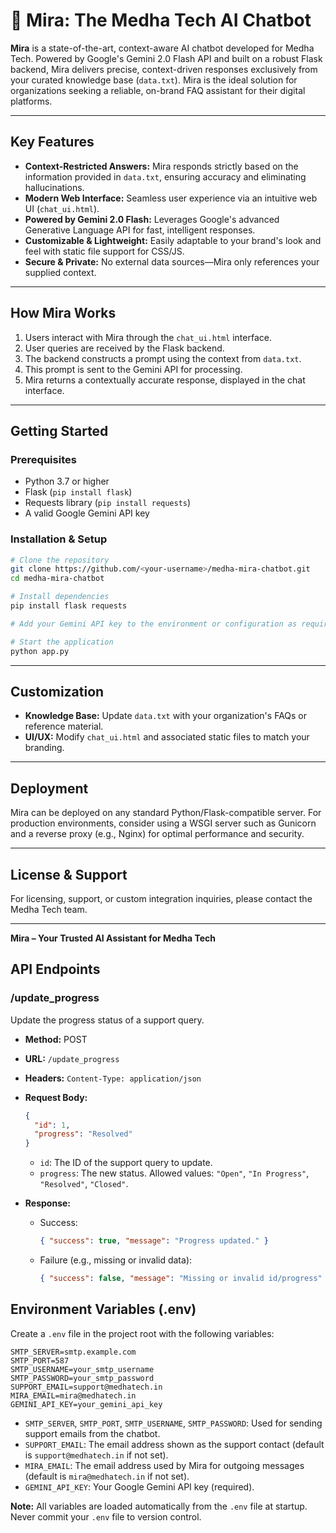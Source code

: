 # 🤖 Mira: The Medha Tech AI Chatbot

**Mira** is a state-of-the-art, context-aware AI chatbot developed for Medha Tech. Powered by Google's Gemini 2.0 Flash API and built on a robust Flask backend, Mira delivers precise, context-driven responses exclusively from your curated knowledge base (`data.txt`). Mira is the ideal solution for organizations seeking a reliable, on-brand FAQ assistant for their digital platforms.

---

## Key Features

- **Context-Restricted Answers:** Mira responds strictly based on the information provided in `data.txt`, ensuring accuracy and eliminating hallucinations.
- **Modern Web Interface:** Seamless user experience via an intuitive web UI (`chat_ui.html`).
- **Powered by Gemini 2.0 Flash:** Leverages Google's advanced Generative Language API for fast, intelligent responses.
- **Customizable & Lightweight:** Easily adaptable to your brand's look and feel with static file support for CSS/JS.
- **Secure & Private:** No external data sources—Mira only references your supplied context.

---

## How Mira Works

1. Users interact with Mira through the `chat_ui.html` interface.
2. User queries are received by the Flask backend.
3. The backend constructs a prompt using the context from `data.txt`.
4. This prompt is sent to the Gemini API for processing.
5. Mira returns a contextually accurate response, displayed in the chat interface.

---

## Getting Started

### Prerequisites

- Python 3.7 or higher
- Flask (`pip install flask`)
- Requests library (`pip install requests`)
- A valid Google Gemini API key

### Installation & Setup

```bash
# Clone the repository
git clone https://github.com/<your-username>/medha-mira-chatbot.git
cd medha-mira-chatbot

# Install dependencies
pip install flask requests

# Add your Gemini API key to the environment or configuration as required

# Start the application
python app.py
```

---

## Customization

- **Knowledge Base:** Update `data.txt` with your organization's FAQs or reference material.
- **UI/UX:** Modify `chat_ui.html` and associated static files to match your branding.

---

## Deployment

Mira can be deployed on any standard Python/Flask-compatible server. For production environments, consider using a WSGI server such as Gunicorn and a reverse proxy (e.g., Nginx) for optimal performance and security.

---

## License & Support

For licensing, support, or custom integration inquiries, please contact the Medha Tech team.

---

**Mira – Your Trusted AI Assistant for Medha Tech**

## API Endpoints

### /update_progress

Update the progress status of a support query.

- **Method:** POST
- **URL:** `/update_progress`
- **Headers:** `Content-Type: application/json`
- **Request Body:**
  ```json
  {
    "id": 1,
    "progress": "Resolved"
  }
  ```
  - `id`: The ID of the support query to update.
  - `progress`: The new status. Allowed values: `"Open"`, `"In Progress"`, `"Resolved"`, `"Closed"`.

- **Response:**
  - Success:
    ```json
    { "success": true, "message": "Progress updated." }
    ```
  - Failure (e.g., missing or invalid data):
    ```json
    { "success": false, "message": "Missing or invalid id/progress" }
    ```

## Environment Variables (.env)

Create a `.env` file in the project root with the following variables:

```
SMTP_SERVER=smtp.example.com
SMTP_PORT=587
SMTP_USERNAME=your_smtp_username
SMTP_PASSWORD=your_smtp_password
SUPPORT_EMAIL=support@medhatech.in
MIRA_EMAIL=mira@medhatech.in
GEMINI_API_KEY=your_gemini_api_key
```

- `SMTP_SERVER`, `SMTP_PORT`, `SMTP_USERNAME`, `SMTP_PASSWORD`: Used for sending support emails from the chatbot.
- `SUPPORT_EMAIL`: The email address shown as the support contact (default is `support@medhatech.in` if not set).
- `MIRA_EMAIL`: The email address used by Mira for outgoing messages (default is `mira@medhatech.in` if not set).
- `GEMINI_API_KEY`: Your Google Gemini API key (required).

**Note:** All variables are loaded automatically from the `.env` file at startup. Never commit your `.env` file to version control.




